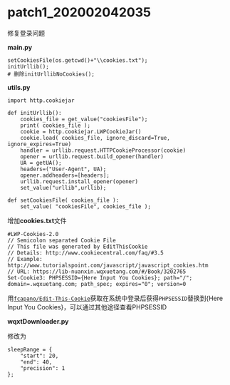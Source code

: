 # patch1_202002042035

修复登录问题



**main.py**

```
setCookiesFile(os.getcwd()+"\\cookies.txt");
initUrllib();
# 删除initUrllibNoCookies();
```



**utils.py**

```
import http.cookiejar

def initUrllib():
    cookies_file = get_value("cookiesFile");
    print( cookies_file );
    cookie = http.cookiejar.LWPCookieJar()
    cookie.load( cookies_file, ignore_discard=True, ignore_expires=True)
    handler = urllib.request.HTTPCookieProcessor(cookie)
    opener = urllib.request.build_opener(handler)
    UA = getUA();
    headers=("User-Agent", UA);
    opener.addheaders=[headers];
    urllib.request.install_opener(opener)
    set_value("urllib",urllib);

def setCookiesFile( cookies_file ):
    set_value( "cookiesFile", cookies_file );
```



增加**cookies.txt**文件
```
#LWP-Cookies-2.0
// Semicolon separated Cookie File
// This file was generated by EditThisCookie
// Details: http://www.cookiecentral.com/faq/#3.5
// Example: http://www.tutorialspoint.com/javascript/javascript_cookies.htm
// URL: https://lib-nuanxin.wqxuetang.com/#/Book/3202765
Set-Cookie3: PHPSESSID={Here Input You Cookies}; path="/"; domain=.wqxuetang.com; path_spec; expires="0"; version=0
```

用[`fcapano/Edit-This-Cookie`](https://github.com/ETCExtensions/Edit-This-Cookie)获取在系统中登录后获得`PHPSESSID`替换到{Here Input You Cookies}，可以通过其他途径查看PHPSESSID



**wqxtDownloader.py**

修改为

```
sleepRange = {
    "start": 20,
    "end": 40,
    "precision": 1
};
```

